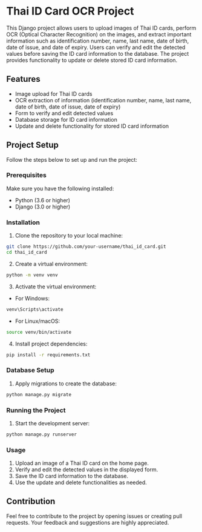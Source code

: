 # Thai ID Card OCR Project

This Django project allows users to upload images of Thai ID cards, perform OCR (Optical Character Recognition) on the images, and extract important information such as identification number, name, last name, date of birth, date of issue, and date of expiry. Users can verify and edit the detected values before saving the ID card information to the database. The project provides functionality to update or delete stored ID card information.

## Features

- Image upload for Thai ID cards
- OCR extraction of information (identification number, name, last name, date of birth, date of issue, date of expiry)
- Form to verify and edit detected values
- Database storage for ID card information
- Update and delete functionality for stored ID card information

## Project Setup

Follow the steps below to set up and run the project:

### Prerequisites

Make sure you have the following installed:

- Python (3.6 or higher)
- Django (3.0 or higher)

### Installation

1. Clone the repository to your local machine:

```bash
git clone https://github.com/your-username/thai_id_card.git
cd thai_id_card
```

2. Create a virtual environment:

```bash
python -m venv venv
```

3. Activate the virtual environment:

- For Windows:

```bash
venv\Scripts\activate
```

- For Linux/macOS:

```bash
source venv/bin/activate
```

4. Install project dependencies:

```bash
pip install -r requirements.txt
```

### Database Setup

1. Apply migrations to create the database:

```bash
python manage.py migrate
```

### Running the Project

1. Start the development server:

```bash
python manage.py runserver
```


### Usage

1. Upload an image of a Thai ID card on the home page.
2. Verify and edit the detected values in the displayed form.
3. Save the ID card information to the database.
4. Use the update and delete functionalities as needed.

## Contribution

Feel free to contribute to the project by opening issues or creating pull requests. Your feedback and suggestions are highly appreciated.
